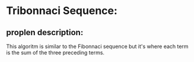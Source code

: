 # Tribonnaci Sequence:

## proplen description:
This algoritm is similar to the Fibonnaci sequence but it's where each term is the sum of the three preceding terms.
